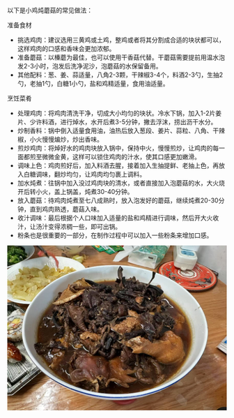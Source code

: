 以下是小鸡炖蘑菇的常见做法：

准备食材

- 挑选鸡肉：建议选用三黄鸡或土鸡，整鸡或者将其分割成合适的块状都可以，这样鸡肉的口感和香味会更加浓郁。
- 准备蘑菇：以榛蘑为最佳，也可以使用干香菇代替。干蘑菇需要提前用温水泡发2-3小时，泡发后洗净泥沙，泡蘑菇的水保留备用。
- 其他配料：葱、姜、蒜适量，八角2-3颗，干辣椒3-4个，料酒2-3勺，生抽2勺，老抽1勺，白糖1小勺，盐和鸡精适量，食用油适量。

烹饪菜肴

- 处理鸡肉：将鸡肉清洗干净，切成大小均匀的块状。冷水下锅，加入1-2片姜片、少许料酒，进行焯水，水开后煮3-5分钟，撇去浮沫，捞出沥干水分。
- 炒制香料：锅中倒入适量食用油，油热后放入葱段、姜片、蒜粒、八角、干辣椒，小火慢慢煸炒，炒出香味。
- 煎炒鸡肉：将焯好水的鸡肉块放入锅中，保持中火，慢慢煎炒，让鸡肉的每一面都煎至微微金黄，这样可以锁住鸡肉的汁水，使其口感更加嫩滑。
- 调味上色：鸡肉煎好后，加入料酒去腥，接着加入生抽提鲜、老抽上色，再放入白糖调味，翻炒均匀，让鸡肉均匀裹上调料。
- 加水炖煮：往锅中加入没过鸡肉块的清水，或者直接加入泡蘑菇的水，大火烧开后转小火，盖上锅盖，炖煮30-40分钟。
- 放入蘑菇：待鸡肉炖煮至七八成熟时，放入泡发好的蘑菇，继续炖煮20-30分钟，直到鸡肉熟透，蘑菇入味。
- 收汁调味：最后根据个人口味加入适量的盐和鸡精进行调味，然后开大火收汁，让汤汁变得浓稠一些，即可出锅。
- 粉条也是很重要的一部分，在制作过程中可以加入一些粉条来增加口感。

![小鸡炖蘑菇](img/微信图片_20250308141536东北小鸡炖蘑菇.jpg)

